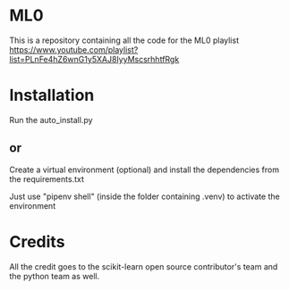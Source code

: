 # ML0
This is a repository containing all the code for the ML0 playlist https://www.youtube.com/playlist?list=PLnFe4hZ6wnG1y5XAJ8IyyMscsrhhtfRgk

# Installation
Run the auto_install.py
## or
Create a virtual environment (optional) and install the dependencies from the requirements.txt

Just use "pipenv shell" (inside the folder containing .venv) to activate the environment

# Credits
All the credit goes to the scikit-learn open source contributor's team and the python team as well.

